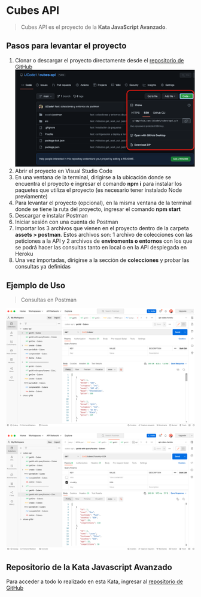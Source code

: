 # Cubes API

> Cubes API es el proyecto de la **Kata JavaScript Avanzado**.

## Pasos para levantar el proyecto

1. Clonar o descargar el proyecto directamente desde el [repositorio de GitHub](https://github.com/iJCode1/cubes-api)
![Clonar proyecto](https://github.com/iJCode1/cubes-api/blob/main/assets/img/1.clonarProyecto.png?raw=true)
2. Abrir el proyecto en Visual Studio Code
3. En una ventana de la terminal, dirigirse a la ubicación donde se encuentra el proyecto e ingresar el comando **npm i** para instalar los paquetes que utiliza el proyecto (es necesario tener instalado Node previamente)
4. Para levantar el proyecto (opcional), en la misma ventana de la terminal donde se tiene la ruta del proyecto, ingresar el comando **npm start**
5. Descargar e instalar Postman
6. Iniciar sesión con una cuenta de Postman
7. Importar los 3 archivos que vienen en el proyecto dentro de la carpeta **assets > postman**. Estos archivos son: 1 archivo de colecciones con las peticiones a la API y 2 archivos de **enviroments o entornos** con los que se podrá hacer las consultas tanto en local o en la API desplegada en Heroku
8. Una vez importadas, dirigirse a la sección de **colecciones** y probar las consultas ya definidas

## Ejemplo de Uso
> Consultas en Postman

![Consulta 1](https://github.com/iJCode1/cubes-api/blob/main/assets/img/2.consultaAPI1.png?raw=true)

![Consulta2](https://github.com/iJCode1/cubes-api/blob/main/assets/img/2.consultaAPI2.png?raw=true)

## Repositorio de la Kata Javascript Avanzado
Para acceder a todo lo realizado en esta Kata, ingresar al [repositorio de GitHub](https://github.com/iJCode1/devf_professional_coding/tree/main/kata_js-avanzado)